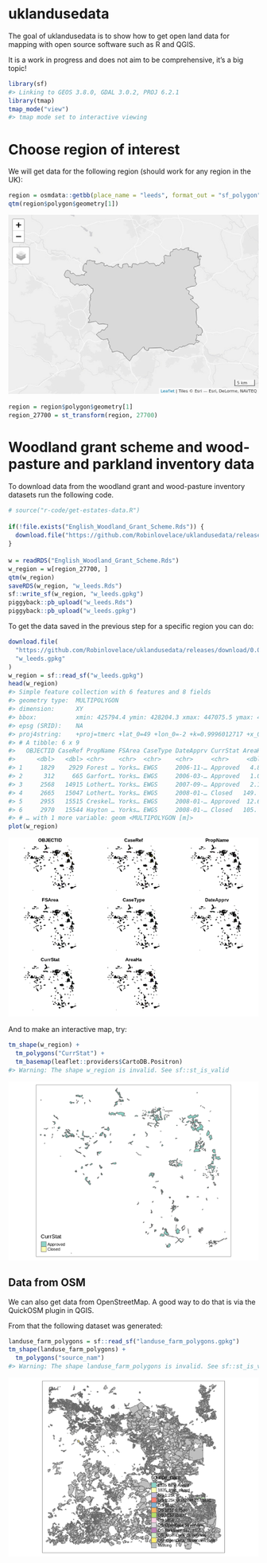 
<!-- README.md is generated from README.Rmd. Please edit that file -->

# uklandusedata

<!-- badges: start -->

<!-- badges: end -->

The goal of uklandusedata is to show how to get open land data for
mapping with open source software such as R and QGIS.

It is a work in progress and does not aim to be comprehensive, it’s a
big topic\!

``` r
library(sf)
#> Linking to GEOS 3.8.0, GDAL 3.0.2, PROJ 6.2.1
library(tmap)
tmap_mode("view")
#> tmap mode set to interactive viewing
```

# Choose region of interest

We will get data for the following region (should work for any region in
the UK):

``` r
region = osmdata::getbb(place_name = "leeds", format_out = "sf_polygon")
qtm(region$polygon$geometry[1])
```

![](README_files/figure-gfm/unnamed-chunk-3-1.png)<!-- -->

``` r
region = region$polygon$geometry[1]
region_27700 = st_transform(region, 27700)
```

# Woodland grant scheme and wood-pasture and parkland inventory data

To download data from the woodland grant and wood-pasture inventory
datasets run the following code.

``` r
# source("r-code/get-estates-data.R")

if(!file.exists("English_Woodland_Grant_Scheme.Rds")) {
  download.file("https://github.com/Robinlovelace/uklandusedata/releases/download/0.0.1/English_Woodland_Grant_Scheme.Rds", "English_Woodland_Grant_Scheme.Rds")
}

w = readRDS("English_Woodland_Grant_Scheme.Rds")
w_region = w[region_27700, ]
qtm(w_region)
saveRDS(w_region, "w_leeds.Rds")
sf::write_sf(w_region, "w_leeds.gpkg")
piggyback::pb_upload("w_leeds.Rds")
piggyback::pb_upload("w_leeds.gpkg")
```

To get the data saved in the previous step for a specific region you can
do:

``` r
download.file(
  "https://github.com/Robinlovelace/uklandusedata/releases/download/0.0.1/w_leeds.gpkg",
  "w_leeds.gpkg"
)
w_region = sf::read_sf("w_leeds.gpkg")
head(w_region)
#> Simple feature collection with 6 features and 8 fields
#> geometry type:  MULTIPOLYGON
#> dimension:      XY
#> bbox:           xmin: 425794.4 ymin: 428204.3 xmax: 447075.5 ymax: 443963.2
#> epsg (SRID):    NA
#> proj4string:    +proj=tmerc +lat_0=49 +lon_0=-2 +k=0.9996012717 +x_0=400000 +y_0=-100000 +ellps=airy +units=m +no_defs
#> # A tibble: 6 x 9
#>   OBJECTID CaseRef PropName FSArea CaseType DateApprv CurrStat AreaHa
#>      <dbl>   <dbl> <chr>    <chr>  <chr>    <chr>     <chr>     <dbl>
#> 1     1829    2929 Forest … Yorks… EWGS     2006-11-… Approved   4.86
#> 2      312     665 Garfort… Yorks… EWGS     2006-03-… Approved   1.03
#> 3     2568   14915 Lothert… Yorks… EWGS     2007-09-… Approved   2.12
#> 4     2665   15047 Lothert… Yorks… EWGS     2008-01-… Closed   149.  
#> 5     2955   15515 Creskel… Yorks… EWGS     2008-01-… Approved  12.6 
#> 6     2970   15544 Hayton … Yorks… EWGS     2008-01-… Closed   105.  
#> # … with 1 more variable: geom <MULTIPOLYGON [m]>
plot(w_region)
```

![](README_files/figure-gfm/rmap%20region-1.png)<!-- -->

And to make an interactive map, try:

``` r
tm_shape(w_region) +
  tm_polygons("CurrStat") +
  tm_basemap(leaflet::providers$CartoDB.Positron)
#> Warning: The shape w_region is invalid. See sf::st_is_valid
```

![](README_files/figure-gfm/unnamed-chunk-4-1.png)<!-- -->

## Data from OSM

We can also get data from OpenStreetMap. A good way to do that is via
the QuickOSM plugin in QGIS.

From that the following dataset was generated:

``` r
landuse_farm_polygons = sf::read_sf("landuse_farm_polygons.gpkg")
tm_shape(landuse_farm_polygons) +
  tm_polygons("source_nam")
#> Warning: The shape landuse_farm_polygons is invalid. See sf::st_is_valid
```

![](README_files/figure-gfm/landuse-1.png)<!-- -->
